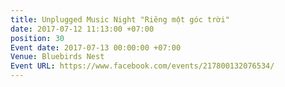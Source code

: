 ```yaml
---
title: Unplugged Music Night "Riêng một góc trời"
date: 2017-07-12 11:13:00 +07:00
position: 30
Event date: 2017-07-13 00:00:00 +07:00
Venue: Bluebirds Nest
Event URL: https://www.facebook.com/events/217800132076534/
---
```


